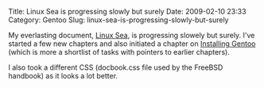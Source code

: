 Title: Linux Sea is progressing slowly but surely
Date: 2009-02-10 23:33
Category: Gentoo
Slug: linux-sea-is-progressing-slowly-but-surely

My everlasting document, [Linux Sea](http://swift.siphos.be/linux_sea),
is progressing slowely but surely. I've started a few new chapters and
also initiated a chapter on [Installing
Gentoo](http://swift.siphos.be/linux_sea/ch15.html) (which is more a
shortlist of tasks with pointers to earlier chapters).

I also took a different CSS (docbook.css file used by the FreeBSD
handbook) as it looks a lot better.

